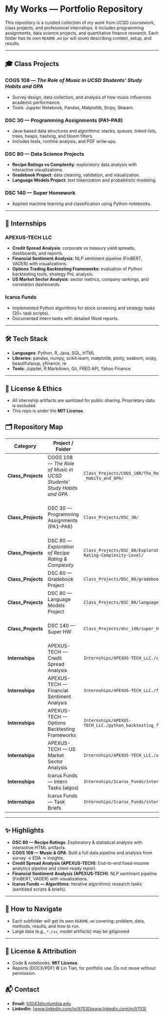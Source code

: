 # My Works — Portfolio Repository

This repository is a curated collection of my work from UCSD coursework, class projects, and professional internships. It includes programming assignments, data science projects, and quantitative finance research. Each folder has its own `README.md` (or will soon) describing context, setup, and results.

---

## 🎓 Class Projects

### COGS 108 — *The Role of Music in UCSD Students' Study Habits and GPA*

* Survey design, data collection, and analysis of how music influences academic performance.
* Tools: Jupyter Notebook, Pandas, Matplotlib, Scipy, Sklearn.

### DSC 30 — Programming Assignments (PA1–PA8)

* Java-based data structures and algorithms: stacks, queues, linked lists, trees, heaps, hashing, and bloom filters.
* Includes tests, runtime analysis, and PDF write‑ups.

### DSC 80 — Data Science Projects

* **Recipe Ratings vs Complexity**: exploratory data analysis with interactive visualizations.
* **Gradebook Project**: data cleaning, validation, and visualization.
* **Language Models Project**: text tokenization and probabilistic modeling.

### DSC 140 — Super Homework

* Applied machine learning and classification using Python notebooks.

---

## 💼 Internships

### APEXUS-TECH LLC

* **Credit Spread Analysis**: corporate vs treasury yield spreads, dashboards, and reports.
* **Financial Sentiment Analysis**: NLP sentiment pipeline (FinBERT, VADER) with visualizations.
* **Options Trading Backtesting Frameworks**: evaluation of Python backtesting tools, strategy PnL analysis.
* **US Market Sector Analysis**: sector metrics, company rankings, and correlation dashboards.

### Icarus Funds

* Implemented Python algorithms for stock screening and strategy tasks (20+ task scripts).
* Documented intern tasks with detailed Word reports.

---

## 🛠️ Tech Stack

* **Languages**: Python, R, Java, SQL, HTML
* **Libraries**: pandas, numpy, scikit‑learn, matplotlib, plotly, seaborn, scipy, beautifulsoup, yfinance, re
* **Tools**: Jupyter, R Markdown, Git, FRED API, Yahoo Finance

---

## 📄 License & Ethics

* All internship artifacts are sanitized for public sharing. Proprietary data is excluded.
* This repo is under the **MIT License**.


## 🗂 Repository Map

| Category            | Project / Folder                                                      | Path                                                                                          | What it is                                                                                 |
| ------------------- | --------------------------------------------------------------------- | --------------------------------------------------------------------------------------------- | ------------------------------------------------------------------------------------------ |
| **Class\_Projects** | COGS 108 — *The Role of Music in UCSD Students' Study Habits and GPA* | `Class_Projects/COGS_108/The_Role_of_Music_in_UCSD_Students'_Study _Habits_and_GPA/`          | Final project with survey data, proposal & notebook.                                       |
| **Class\_Projects** | DSC 30 — Programming Assignments (PA1–PA8)                            | `Class_Projects/DSC_30/`                                                                      | Java data structures: stacks, queues, linked lists, BST, heaps, hashing, runtime analysis. |
| **Class\_Projects** | DSC 80 — *Exploration of Recipe Rating & Complexity*                  | `Class_Projects/DSC_80/Exploration-the-Relatioinship-Between-Recipe-Rating-Complexity-Level/` | Full EDA & modeling notebooks, utilities, HTML assets.                                     |
| **Class\_Projects** | DSC 80 — Gradebook Project                                            | `Class_Projects/DSC_80/gradebook_project/`                                                    | Data processing, validation, visualizations.                                               |
| **Class\_Projects** | DSC 80 — Language Models Project                                      | `Class_Projects/DSC_80/language_models_project/`                                              | Classical NLP language modeling exercises.                                                 |
| **Class\_Projects** | DSC 140 — Super HW                                                    | `Class_Projects/dsc_140/super_hw/`                                                            | Classification notebook & scripts with provided datasets.                                  |
| **Internships**     | APEXUS-TECH — Credit Spread Analysis                                  | `Internships/APEXUS-TECH_LLC./credit_spread_analysis/`                                        | Report (DOCX/PDF), notebook, script, and raw data CSV.                                     |
| **Internships**     | APEXUS-TECH — Financial Sentiment Analysis                            | `Internships/APEXUS-TECH_LLC./financial_sentiment_analysis/`                                  | Reports and Python package/notebook for sentiment.                                         |
| **Internships**     | APEXUS-TECH — Options Backtesting Frameworks                          | `Internships/APEXUS-TECH_LLC./python_backtesting_frameworks_for_options_trading_evaluation/`  | Evaluation report & PnL notebook.                                                          |
| **Internships**     | APEXUS-TECH — US Market Sector Analysis                               | `Internships/APEXUS-TECH_LLC./us_market_sector_analysis/`                                     | Sector rankings/charts, correlation analyses, reports.                                     |
| **Internships**     | Icarus Funds — Intern Tasks (algos)                                   | `Internships/Icarus_Funds/intern_tasks/algos/`                                                | Python task scripts (sanitized).                                                           |
| **Internships**     | Icarus Funds — Task Briefs                                            | `Internships/Icarus_Funds/intern_tasks/tasks/`                                                | Task descriptions (DOCX).                                                                  |


---

## ✨ Highlights

* **DSC 80 — Recipe Ratings**: Exploratory & statistical analysis with interactive HTML artifacts.
* **COGS 108 — Music & GPA**: Built a full data pipeline and analysis from survey → EDA → insights.
* **Credit Spread Analysis (APEXUS-TECH)**: End-to-end fixed-income analytics pipeline and client-ready report.
* **Financial Sentiment Analysis (APEXUS-TECH)**: NLP sentiment pipeline (FinBERT, VADER) with visualizations.
* **Icarus Funds — Algorithms**: Iterative algorithmic research tasks (sanitized scripts & briefs).

---

## 🧭 How to Navigate

* Each subfolder will get its own `README.md` covering: problem, data, methods, results, and how to run.
* Large data (e.g., `*.csv`, model artifacts) may be gitignored

---

## 📄 License & Attribution

* Code & notebooks: **MIT License**.
* Reports (DOCX/PDF) © Lin Tian, for portfolio use. Do not reuse without permission.

## 📬 Contact

* **Email:** [lt3043@columbia.edu](mailto:lt3043@columbia.edu)
* **LinkedIn:** [www.linkedin.com/in/lt703](www.linkedin.com/in/lt703)

```
```
